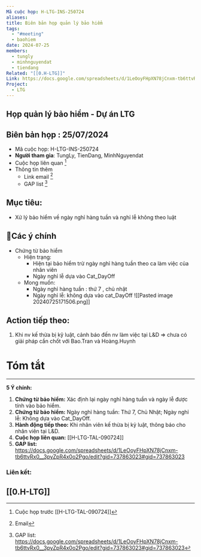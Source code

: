 ```yaml
---
Mã cuộc họp: H-LTG-INS-250724
aliases: 
title: Biên bản họp quản lý bảo hiểm
tags:
  - "#meeting"
  - baohiem
date: 2024-07-25
members:
  - tungly
  - minhnguyendat
  - tiendang
Related: "[[0.H-LTG]]"
Link: https://docs.google.com/spreadsheets/d/1LeOoyFHpXN78jCnxm-tb6ttvRx0__3pyZpR4x0o2Pgo/edit?gid=737863023#gid=737863023
Project:
  - LTG
---
```

## Họp quản lý bảo hiểm - Dự án LTG
## Biên bản họp : 25/07/2024
- Mã cuộc họp: H-LTG-INS-250724
- **Người tham gia**: TungLy, TienDang, MinhNguyendat
- Cuộc họp liên quan [^1]
- Thông tin thêm
	- Link email [^2]
	- GAP list [^3]
## Mục tiêu:
- Xử lý bảo hiểm về ngày nghỉ hàng tuần và nghỉ lễ không theo luật

## 📝Các ý chính  
-  Chứng từ bảo hiểm
	- Hiện trạng:
		- Hiện tại bảo hiểm trừ ngày nghỉ hàng tuần theo ca làm việc của nhân viên
		- Ngày nghỉ lễ dựa vào Cat_DayOff
	- Mong muốn:
		- Ngày nghỉ hàng tuần : thứ 7 , chủ nhật
		- Ngày nghỉ lễ: không dựa vào cat_DayOff
![[Pasted image 20240725171506.png]]
## Action tiếp theo:
 1. Khi nv kế thừa bị kỹ luật, cảnh báo đến nv làm việc tại L&D  => chưa có giải pháp cần chốt với Bao.Tran và Hoàng.Huynh

# Tóm tắt


--- 
**5 Ý chính:**

1. **Chứng từ bảo hiểm:** Xác định lại ngày nghỉ hàng tuần và ngày lễ được tính vào bảo hiểm.
2. **Chứng từ bảo hiểm:** Ngày nghỉ hàng tuần: Thứ 7, Chủ Nhật; Ngày nghỉ lễ: Không dựa vào Cat_DayOff.
3. **Hành động tiếp theo:** Khi nhân viên kế thừa bị kỷ luật, thông báo cho nhân viên tại L&D.
4. **Cuộc họp liên quan:** [[H-LTG-TAL-090724]]
5. **GAP list:** https://docs.google.com/spreadsheets/d/1LeOoyFHpXN78jCnxm-tb6ttvRx0__3pyZpR4x0o2Pgo/edit?gid=737863023#gid=737863023

 ### Liên kết:
[[0.H-LTG]]
 --- 


[^1]: Cuộc họp trước [[H-LTG-TAL-090724]] 
[^2]: Email
[^3]: GAP list: https://docs.google.com/spreadsheets/d/1LeOoyFHpXN78jCnxm-tb6ttvRx0__3pyZpR4x0o2Pgo/edit?gid=737863023#gid=737863023

